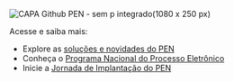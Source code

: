 ![CAPA Github PEN - sem p integrado(1080 x 250 px)](https://github.com/pengovbr/.github/assets/3831408/1adf6310-368c-4132-9ffb-2701031f9922)



Acesse e saiba mais:
 - Explore as [soluções e novidades do PEN](https://gov.br/pen) 
 - Conheça o [Programa Nacional do Processo Eletrônico](https://gov.br/propen)
 - Inicie a [Jornada de Implantação do PEN](https://gov.br/jornadapen)
